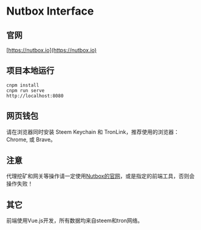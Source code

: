# Nutbox Interface

## 官网
[https://nutbox.io](https://nutbox.io)


## 项目本地运行
```
cnpm install
cnpm run serve
http://localhost:8080
```

## 网页钱包
请在浏览器同时安装 Steem Keychain 和 TronLink，推荐使用的浏览器：Chrome, 或 Brave。

## 注意
代理挖矿和网关等操作请一定使用[Nutbox的官网](https://nutbox.io)，或是指定的前端工具，否则会操作失败！

## 其它
前端使用Vue.js开发，所有数据均来自steem和tron网络。


